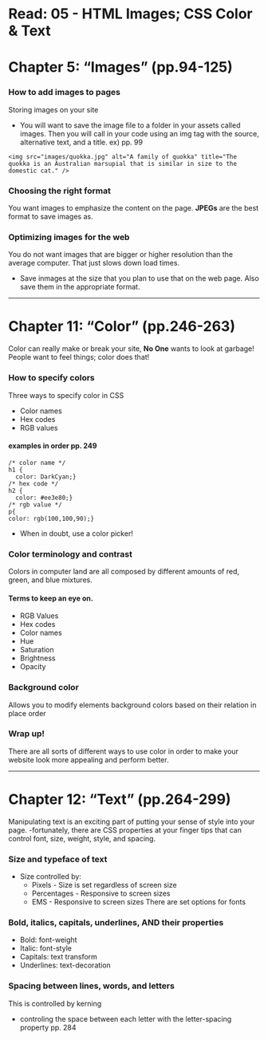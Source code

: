 # Read: 05 - HTML Images; CSS Color & Text

# Chapter 5: “Images” (pp.94-125)
### How to add images to pages
Storing images on your site
- You will want to save the image file to a folder in your assets called images. Then you will call in your code using an img tag with the source, alternative text, and a title. ex) pp. 99
```
<img src="images/quokka.jpg" alt="A family of quokka" title="The quokka is an Australian marsupial that is similar in size to the domestic cat." />
```
### Choosing the right format
You want images to emphasize the content on the page. 
**JPEGs** are the best format to save images as. 

### Optimizing images for the web
You do not want images that are bigger or higher resolution than the average computer. That just slows down load times.
- Save inmages at the size that you plan to use that on the web page. Also save them in the appropriate format. 





******************
# Chapter 11: “Color” (pp.246-263)
Color can really make or break your site, **No One** wants to look at garbage! People want to feel things; color does that!

### How to specify colors
Three ways to specify color in CSS
- Color names
- Hex codes
- RGB values
#### examples in order pp. 249
```
/* color name */
h1 {
  color: DarkCyan;}
/* hex code */
h2 {
  color: #ee3e80;}
/* rgb value */
p{
color: rgb(100,100,90);}
```
- When in doubt, use a color picker!

### Color terminology and contrast 
Colors in computer land are all composed by different amounts of red, green, and blue mixtures. 
#### Terms to keep an eye on. 
- RGB Values
- Hex codes
- Color names
- Hue 
- Saturation
- Brightness
- Opacity

### Background color
Allows you to modify elements background colors based on their relation in place order

### Wrap up!
There are all sorts of different ways to use color in order to make your website look more appealing and perform better. 

*******************
# Chapter 12: “Text” (pp.264-299)
Manipulating text is an exciting part of putting your sense of style into your page. 
-fortunately, there are CSS properties at your finger tips that can control font, size, weight, style, and spacing.
### Size and typeface of text
- Size controlled by:
  - Pixels - Size is set regardless of screen size
  - Percentages - Responsive to screen sizes
  - EMS - Responsive to screen sizes
There are set options for fonts

### Bold, italics, capitals, underlines, AND their properties
- Bold: font-weight
- Italic: font-style
- Capitals: text transform 
- Underlines: text-decoration 
### Spacing between lines, words, and letters
This is controlled by kerning
- controling the space between each letter with the letter-spacing property pp. 284
